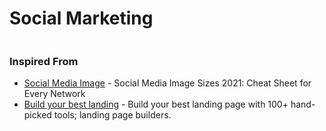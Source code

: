 # Social Marketing

```
```

### Inspired From

- [Social Media Image](https://blog.hootsuite.com/social-media-image-sizes-guide/) -   Social Media Image Sizes 2021: Cheat Sheet for Every Network
- [Build your best landing](https://landingpage.fyi/landing-page-checklist.html) - Build your best landing page with 100+ hand-picked tools; landing page builders.
